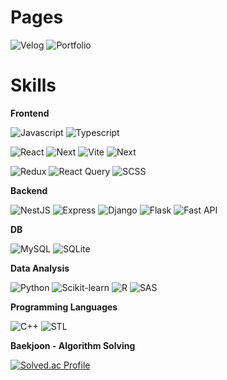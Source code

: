 # Pages
![Velog](https://img.shields.io/badge/Velog-20c997.svg?&style=for-the-badge&logo=Velog&logoColor=white)
![Portfolio](https://img.shields.io/badge/Portfolio-000000.svg?&style=for-the-badge&logo=Notion&logoColor=white)
# Skills
**Frontend**

![Javascript](https://img.shields.io/badge/JavaScript-F7DF1E.svg?&style=for-the-badge&logo=JavaScript&logoColor=black)
![Typescript](https://img.shields.io/badge/TypeScript-3178C6.svg?&style=for-the-badge&logo=TypeScript&logoColor=white)

![React](https://img.shields.io/badge/React-61DAFB.svg?&style=for-the-badge&logo=React&logoColor=black)
![Next](https://img.shields.io/badge/Next.js-000000.svg?&style=for-the-badge&logo=Next.js&logoColor=white)
![Vite](https://img.shields.io/badge/Vite-646CFF.svg?&style=for-the-badge&logo=Vite&logoColor=white)
![Next](https://img.shields.io/badge/Vercel-000000.svg?&style=for-the-badge&logo=Vercel&logoColor=white)

![Redux](https://img.shields.io/badge/Redux-764ABC.svg?&style=for-the-badge&logo=Redux&logoColor=white)
![React Query](https://img.shields.io/badge/Tanstack%20Query-FF4154.svg?&style=for-the-badge&logo=ReactQuery&logoColor=white)
![SCSS](https://img.shields.io/badge/SCSS-CC6699.svg?&style=for-the-badge&logo=Sass&logoColor=white)

**Backend**

![NestJS](https://img.shields.io/badge/Nest%20JS-E0234E.svg?&style=for-the-badge&logo=NestJS&logoColor=white)
![Express](https://img.shields.io/badge/Express-000000.svg?&style=for-the-badge&logo=Express&logoColor=white)
![Django](https://img.shields.io/badge/Django-092E20.svg?&style=for-the-badge&logo=Django&logoColor=white)
![Flask](https://img.shields.io/badge/Flask-000000.svg?&style=for-the-badge&logo=Flask&logoColor=white)
![Fast API](https://img.shields.io/badge/Fast%20API-009688.svg?&style=for-the-badge&logo=Flask&logoColor=white)

**DB**

![MySQL](https://img.shields.io/badge/MySQL-3379A1.svg?&style=for-the-badge&logo=MySQL&logoColor=white)
![SQLite](https://img.shields.io/badge/SQLite-003B57.svg?&style=for-the-badge&logo=SQLite&logoColor=white)

**Data Analysis**

![Python](https://img.shields.io/badge/Python-3776AB.svg?&style=for-the-badge&logo=Python&logoColor=white)
![Scikit-learn](https://img.shields.io/badge/scikit%20learn-F7931E.svg?&style=for-the-badge&logo=scikitLearn&logoColor=white)
![R](https://img.shields.io/badge/R-276DC3.svg?&style=for-the-badge&logo=R&logoColor=white)
![SAS](https://img.shields.io/badge/SAS-276DC3.svg?&style=for-the-badge&logo=&logoColor=white)

**Programming Languages**

![C++](https://img.shields.io/badge/C++-00599C.svg?&style=for-the-badge&logo=C%2B%2B&logoColor=white)
![STL](https://img.shields.io/badge/STL%20Containers-00599C.svg?&style=for-the-badge&logo=C%2B%2B&logoColor=white)


**Baekjoon - Algorithm Solving**

[![Solved.ac Profile](http://mazassumnida.wtf/api/v2/generate_badge?boj=ide2143)](https://solved.ac/ide2143/)
